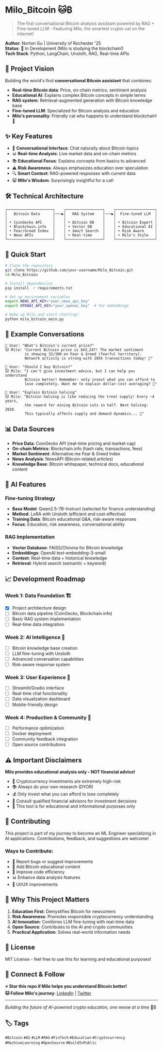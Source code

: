 # Milo_Bitcoin 🐱₿

> The first conversational Bitcoin analysis assistant powered by RAG + Fine-tuned LLM - Featuring Milo, the smartest crypto cat on the internet!

**Author**: Norton Gu | University of Rochester '25  
**Status**: 🔨 In Development (Milo is studying the blockchain!)  
**Tech Stack**: Python, LangChain, Unsloth, RAG, Real-time APIs

## 🎯 Project Vision

Building the world's first **conversational Bitcoin assistant** that combines:
- **Real-time Bitcoin data**: Price, on-chain metrics, sentiment analysis
- **Educational AI**: Explains complex Bitcoin concepts in simple terms
- **RAG system**: Retrieval-augmented generation with Bitcoin knowledge base
- **Fine-tuned LLM**: Specialized for Bitcoin analysis and education
- **Milo's personality**: Friendly cat who happens to understand blockchain! 🐾

## ✨ Key Features

- 🤖 **Conversational Interface**: Chat naturally about Bitcoin topics
- 📊 **Real-time Analysis**: Live market data and on-chain metrics
- 📚 **Educational Focus**: Explains concepts from basics to advanced
- ⚠️ **Risk Awareness**: Always emphasizes education over speculation
- 🔍 **Smart Context**: RAG-powered responses with current data
- 😸 **Milo's Wisdom**: Surprisingly insightful for a cat!

## 🛠️ Technical Architecture

```
┌─────────────────────┐    ┌─────────────────┐    ┌──────────────────┐
│   Bitcoin Data      │───▶│   RAG System    │───▶│  Fine-tuned LLM  │
│                     │    │                 │    │                  │
│ • CoinGecko API     │    │ • Bitcoin KB    │    │ • Bitcoin Expert │
│ • Blockchain.info   │    │ • Vector DB     │    │ • Educational AI │
│ • Fear/Greed Index  │    │ • Smart Search  │    │ • Risk Aware     │
│ • News APIs         │    │ • Real-time     │    │ • Milo's Style   │
└─────────────────────┘    └─────────────────┘    └──────────────────┘
```

## 🚀 Quick Start

```bash
# Clone the repository
git clone https://github.com/your-username/Milo_Bitcoin.git
cd Milo_Bitcoin

# Install dependencies
pip install -r requirements.txt

# Set up environment variables
export NEWS_API_KEY="your_news_api_key"
export OPENAI_API_KEY="your_openai_key"  # for embeddings

# Wake up Milo and start chatting!
python milo_bitcoin_main.py
```

## 💬 Example Conversations

```
🙋 User: "What's Bitcoin's current price?"
🐱 Milo: "Current Bitcoin price is $43,247! The market sentiment 
         is showing 32/100 on Fear & Greed (fearful territory). 
         Network activity is strong with 285k transactions today! 🐾"

🙋 User: "Should I buy Bitcoin?"
🐱 Milo: "I can't give investment advice, but I can help you understand 
         Bitcoin better! Remember: only invest what you can afford to 
         lose completely. Want me to explain dollar-cost averaging? 🐾"

🙋 User: "Explain Bitcoin halving"
🐱 Milo: "Bitcoin halving is like reducing the treat supply! Every ~4 years,
         the reward for mining Bitcoin cuts in half. Next halving: 2028.
         This typically affects supply and demand dynamics... 🐾"
```

## 📊 Data Sources

- **Price Data**: CoinGecko API (real-time pricing and market cap)
- **On-chain Metrics**: Blockchain.info (hash rate, transactions, fees)
- **Market Sentiment**: Alternative.me Fear & Greed Index
- **News Analysis**: NewsAPI (Bitcoin-related articles)
- **Knowledge Base**: Bitcoin whitepaper, technical docs, educational content

## 🧠 AI Features

### Fine-tuning Strategy
- **Base Model**: Qwen2.5-7B-Instruct (selected for finance understanding)
- **Method**: LoRA with Unsloth (efficient and cost-effective)
- **Training Data**: Bitcoin educational Q&A, risk-aware responses
- **Focus**: Education, risk awareness, conversational ability

### RAG Implementation
- **Vector Database**: FAISS/Chroma for Bitcoin knowledge
- **Embeddings**: OpenAI text-embedding-3-small
- **Context**: Real-time data + historical knowledge
- **Retrieval**: Hybrid search (semantic + keyword)

## 📈 Development Roadmap

### Week 1: Data Foundation 🏗️
- [x] Project architecture design
- [ ] Bitcoin data pipeline (CoinGecko, Blockchain.info)
- [ ] Basic RAG system implementation
- [ ] Real-time data integration

### Week 2: AI Intelligence 🧠
- [ ] Bitcoin knowledge base creation
- [ ] LLM fine-tuning with Unsloth
- [ ] Advanced conversation capabilities
- [ ] Risk-aware response system

### Week 3: User Experience 🎨
- [ ] Streamlit/Gradio interface
- [ ] Real-time chat functionality
- [ ] Data visualization dashboard
- [ ] Mobile-friendly design

### Week 4: Production & Community 🚀
- [ ] Performance optimization
- [ ] Docker deployment
- [ ] Community feedback integration
- [ ] Open source contributions

## ⚠️ Important Disclaimers

**Milo provides educational analysis only - NOT financial advice!**

- 🚨 Cryptocurrency investments are extremely high-risk
- 📚 Always do your own research (DYOR)
- 💰 Only invest what you can afford to lose completely
- 🏦 Consult qualified financial advisors for investment decisions
- 📖 This tool is for educational and informational purposes only

## 🤝 Contributing

This project is part of my journey to become an ML Engineer specializing in AI applications. Contributions, feedback, and suggestions are welcome!

### Ways to Contribute:
- 🐛 Report bugs or suggest improvements
- 📝 Add Bitcoin educational content
- 🔧 Improve code efficiency
- 📊 Enhance data analysis features
- 🎨 UI/UX improvements

## 🌟 Why This Project Matters

1. **Education First**: Demystifies Bitcoin for newcomers
2. **Risk Awareness**: Promotes responsible cryptocurrency understanding
3. **AI Innovation**: Combines LLM fine-tuning with real-time data
4. **Open Source**: Contributes to the AI and crypto communities
5. **Practical Application**: Solves real-world information needs

## 📝 License

MIT License - feel free to use this for learning and educational purposes!

## 🔗 Connect & Follow

**⭐ Star this repo if Milo helps you understand Bitcoin better!**  
**🐱 Follow Milo's journey**: [LinkedIn](https://www.linkedin.com/in/norton-gu-322737278/) | [Twitter](your-twitter)

---

*Building the future of AI-powered crypto education, one meow at a time* 🐾₿

## 🏷️ Tags

`#Bitcoin` `#AI` `#LLM` `#RAG` `#FinTech` `#Education` `#Cryptocurrency` `#MachineLearning` `#OpenSource` `#BuildInPublic`